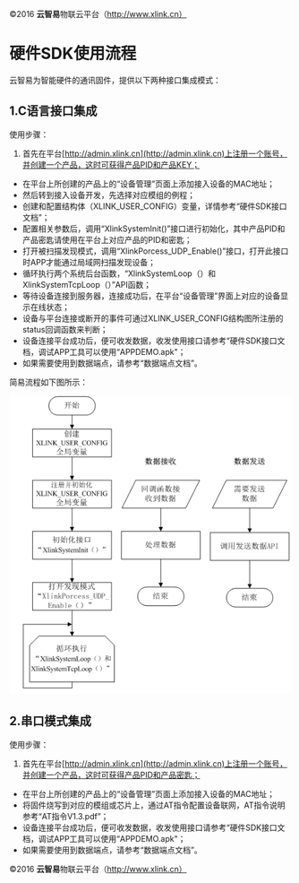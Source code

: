 
©2016  **云智易**物联云平台（http://www.xlink.cn）


# 硬件SDK使用流程

云智易为智能硬件的通讯固件，提供以下两种接口集成模式：

## 1.C语言接口集成
使用步骤：

1. 首先在平台[http://admin.xlink.cn](http://admin.xlink.cn)上注册一个账号，并创建一个产品，这时可获得产品PID和产品KEY；
* 在平台上所创建的产品上的“设备管理”页面上添加接入设备的MAC地址；
* 然后转到接入设备开发，先选择对应模组的例程；
* 创建和配置结构体（XLINK_USER_CONFIG）变量，详情参考“硬件SDK接口文档”；
* 配置相关参数后，调用“XlinkSystemInit()”接口进行初始化，其中产品PID和产品密匙请使用在平台上对应产品的PID和密匙；
* 打开被扫描发现模式，调用“XlinkPorcess_UDP_Enable()”接口，打开此接口时APP才能通过局域网扫描发现设备；
* 循环执行两个系统后台函数，“XlinkSystemLoop（）和XlinkSystemTcpLoop（）”API函数；
* 等待设备连接到服务器，连接成功后，在平台“设备管理”界面上对应的设备显示在线状态；
* 设备与平台连接或断开的事件可通过XLINK_USER_CONFIG结构图所注册的status回调函数来判断；
* 设备连接平台成功后，便可收发数据，收发使用接口请参考“硬件SDK接口文档，调试APP工具可以使用“APPDEMO.apk"；
* 如果需要使用到数据端点，请参考“数据端点文档”。

简易流程如下图所示：

![](images/流程图.bmp)

## 2.串口模式集成

使用步骤：

1. 首先在平台[http://admin.xlink.cn](http://admin.xlink.cn)上注册一个账号，并创建一个产品，这时可获得产品PID和产品密匙；
* 在平台上所创建的产品上的“设备管理”页面上添加接入设备的MAC地址；
* 将固件烧写到对应的模组或芯片上，通过AT指令配置设备联网，AT指令说明参考“AT指令V1.3.pdf”；
* 设备连接平台成功后，便可收发数据，收发使用接口请参考“硬件SDK接口文档，调试APP工具可以使用“APPDEMO.apk"；
* 如果需要使用到数据端点，请参考“数据端点文档”。


©2016  **云智易**物联云平台（http://www.xlink.cn）
